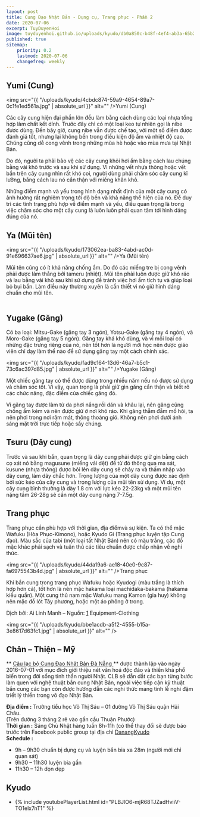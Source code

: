 ```yaml
---
layout: post
title: Cung Đạo Nhật Bản - Dụng cụ, Trang phục - Phần 2
date: 2020-07-06
excerpt: TuyDuyenHoi
image: tuyduyenhoi.github.io/uploads/kyudo/db0a850c-b48f-4ef4-ab3a-65b2f6e1bfec.jpg
published: true
sitemap:
    priority: 0.2
    lastmod: 2020-07-06
    changefreq: weekly
---
```


## Yumi (Cung)

<span class="image right"><img src="{{ "/uploads/kyudo/4cbdc874-59a9-4654-89a7-0c1fe1ed561a.jpg" | absolute_url }}" alt="" />Yumi (Cung)</span>

Các cây cung hiện đại phần lớn đều làm bằng cách dùng các loại nhựa tổng hợp làm chất kết dính. Trước đây chỉ có một loại keo tự nhiên gọi là nibe được dùng. Đến bây giờ, cung nibe vẫn được chế tạo, với một số điểm được đánh giá tốt, nhưng lại không bền trong điều kiện độ ẩm và nhiệt độ cao. Chúng cũng dễ cong vênh trong những mùa hè hoặc vào mùa mưa tại Nhật Bản.

Do đó, người ta phải bảo vệ các cây cung khỏi hơi ẩm bằng cách lau chúng bằng vải khô trước và sau khi sử dụng. Vì những vết nhựa thông hoặc vết bẩn trên cây cung nhìn rất khó coi, người dùng phải chăm sóc cây cung kĩ lưỡng, bằng cách lau nó cẩn thận với miếng khăn khô.

Những điểm mạnh và yếu trong hình dạng nhất định của một cây cung có ảnh hưởng rất nghiêm trọng tới độ bền và khả năng thể hiện của nó. Để duy trì các tình trạng phù hợp về điểm mạnh và yếu, điều quan trọng là trong việc chăm sóc cho một cây cung là luôn luôn phải quan tâm tới hình dáng đúng của nó.

## Ya (Mũi tên)

<span class="image left"><img src="{{ "/uploads/kyudo/173062ea-ba83-4abd-ac0d-91e696637ae6.jpg" | absolute_url }}" alt="" />Ya (Mũi tên)</span>

Mũi tên cũng có ít khả năng chống ẩm. Do đó các miếng tre bị cong vênh phải được làm thẳng bởi tameru (nhiệt). Mũi tên phải luôn được giữ khô ráo và lau bằng vải khô sau khi sử dụng để tránh việc hơi ẩm tích tụ và giúp loại bỏ bụi bẩn. Làm điều này thường xuyên là cần thiết vì nó giữ hình dáng chuẩn cho mũi tên.<br/><br/>

## Yugake (Găng)

Có ba loại: Mitsu-Gake (găng tay 3 ngón), Yotsu-Gake (găng tay 4 ngón), và Moro-Gake (găng tay 5 ngón). Găng tay khá khó dùng, và vì mỗi loại có những đặc trưng riêng của nó, nên tốt hơn là người mới học nên được giáo viên chỉ dạy làm thế nào để sử dụng găng tay một cách chính xác.

<span class="image right"><img src="{{ "/uploads/kyudo/fad9c164-13d6-46a7-b5c1-73c6ac397d85.jpg" | absolute_url }}" alt="" />Yugake (Găng)</span>

Một chiếc găng tay có thể được dùng trong nhiều năm nếu nó được sử dụng và chăm sóc tốt. Vì vậy, quan trọng là phải giữ gìn găng cẩn thận và biết rõ các chức năng, đặc điểm của chiếc găng đó.

Vì găng tay được làm từ da phơi nắng rồi dán và khâu lại, nên găng cũng chống ẩm kém và nên được giữ ở nơi khô ráo. Khi găng thẫm đẫm mồ hôi, ta nên phơi trong nơi râm mát, thông thoáng gió. Không nên phơi dưới ánh sáng mặt trời trực tiếp hoặc sấy chúng.

## Tsuru (Dây cung)

Trước và sau khi bắn, quan trọng là dây cung phải được giữ gìn bằng cách cọ xát nó bằng magusune (miếng vải dệt) để từ đó thông qua ma sát, kusune (nhựa thông) được bôi lên dây cung sẽ chảy ra và thấm nhập vào dây cung, làm dây chắc hơn. Trọng lượng của một dây cung được xác định bởi sức kéo của cây cung và trọng lượng của mũi tên sử dụng. Ví dụ, một cây cung bình thường là dày 1.8 cm với lực kéo 22-23kg và một mũi tên nặng tầm 26-28g sẽ cần một dây cung nặng 7-7.5g.

## Trang phục

Trang phục cần phù hợp với thời gian, địa điểmvà sự kiện. Ta có thể mặc Wafuku (Hòa Phục-Kimono), hoặc Kyudo Gi (Trang phục luyện tập Cung đạo). Màu sắc của tabi (một loại tất Nhật Bản) nên có màu trắng, các đồ mặc khác phải sạch và tuân thủ các tiêu chuẩn được chấp nhận về nghi thức.

<span class="image left"><img src="{{ "/uploads/kyudo/44da19a6-ae18-40e0-9c87-fa6975543b4d.jpg" | absolute_url }}" alt="" />Trang phục</span>

Khi bắn cung trong trang phục Wafuku hoặc Kyudogi (màu trắng là thích hợp hơn cả), tốt hơn là nên mặc hakama loại machidaka-bakama (hakama kiểu quần). Một cung thủ nam mặc Wafuku mang Kamon (gia huy) không nên mặc đồ lót Tây phương, hoặc một áo phông ở trong.

Dịch bởi: Ai Linh Manh – Nguồn: [1](http://www.ikyf.org) Equipment-Clothing

<span class="image fit"><img src="{{ "/uploads/kyudo/bbe1acdb-a5f2-4555-b15a-3e8617d63fc1.jpg" | absolute_url }}" alt="" /></span>
## Chân – Thiện – Mỹ

** <a target="_blank" href="https://www.facebook.com/groups/1204167899593509" > Câu lạc bộ Cung Đạo Nhật Bản Đà Nẵng </a>** được thành lập vào ngày 2016-07-01 với mục đích giới thiệu nét văn hoá độc đáo và thiền khá phổ biến trong đời sống tinh thần người Nhật. CLB sẽ dẫn dắt các bạn từng bước làm quen với nghệ thuật bắn cung Nhật Bản, ngoài việc tiếp cận kỹ thuật bắn cung các bạn còn được hướng dẫn các nghi thức mang tính lễ nghi đậm triết lý thiền trong võ đạo Nhật Bản.

**Địa điểm :** Trường tiểu học Võ Thị Sáu – 01 đường Võ Thị Sáu quận Hải Châu. 
<br/>(Trên đường 3 tháng 2 rẽ vào gần cầu Thuận Phước)<br/>
**Thời gian :** Sáng Chủ Nhật hàng tuần 8h-11h (có thể thay đổi sẽ được báo trước trên Facebook public group tại địa chỉ <a target="_blank" href="https://www.facebook.com/groups/1204167899593509" > DanangKyudo</a><br/>
**Schedule :**
- 9h – 9h30 chuẩn bị dụng cụ và luyện bắn bia xa 28m (người mới chỉ quan sát)
- 9h30 – 11h30 luyện bia gần
- 11h30 – 12h dọn dẹp

<h2>Kyudo</h2>
<div class="embed-youtube">
    <ul>
        <li>
            {% include youtubePlayerList.html id="PLBJlO6-mjR68TJZadHviiV-TO1elx7nT1" %}
        </li>
    </ul>
</div>
